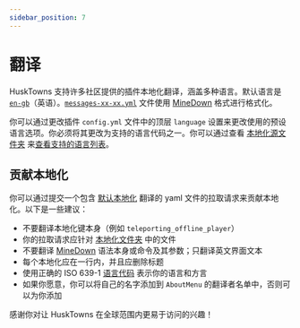 ```yaml
---
sidebar_position: 7
---
```


# 翻译

HuskTowns 支持许多社区提供的插件本地化翻译，涵盖多种语言。默认语言是 [`en-gb`](https://github.com/WiIIiam278/HuskTowns/blob/master/common/src/main/resources/locales/en-gb.yml)（英语）。[`messages-xx-xx.yml`](config-files) 文件使用 [MineDown](https://github.com/Phoenix616/MineDown) 格式进行格式化。

你可以通过更改插件 `config.yml` 文件中的顶层 `language` 设置来更改使用的预设语言选项。你必须将其更改为支持的语言代码之一。你可以通过查看 [本地化源文件夹](https://github.com/WiIIiam278/HuskTowns/tree/master/common/src/main/resources/locales) 来[查看支持的语言列表](https://github.com/WiIIiam278/HuskTowns/tree/master/common/src/main/resources/locales)。

## 贡献本地化
你可以通过提交一个包含 [默认本地化](https://github.com/WiIIiam278/HuskTowns/blob/master/common/src/main/resources/locales/en-gb.yml) 翻译的 yaml 文件的拉取请求来贡献本地化。以下是一些建议：
* 不要翻译本地化键本身（例如 `teleporting_offline_player`）
* 你的拉取请求应针对 [本地化文件夹](https://github.com/WiIIiam278/HuskTowns/tree/master/common/src/main/resources/locales) 中的文件
* 不要翻译 [MineDown](https://github.com/Phoenix616/MineDown) 语法本身或命令及其参数；只翻译英文界面文本
* 每个本地化应在一行内，并且应删除标题
* 使用正确的 ISO 639-1 [语言代码](https://en.wikipedia.org/wiki/List_of_ISO_639-1_codes) 表示你的语言和方言
* 如果你愿意，你可以将自己的名字添加到 `AboutMenu` 的翻译者名单中，否则可以为你添加

感谢你对让 HuskTowns 在全球范围内更易于访问的兴趣！